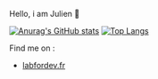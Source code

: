 Hello, i am Julien 👋

[![Anurag's GitHub stats](https://github-readme-stats.vercel.app/api?username=julien-lmnr&count_private=true&include_all_commits=true)](https://github.com/anuraghazra/github-readme-stats)
[![Top Langs](https://github-readme-stats.vercel.app/api/top-langs/?username=julien-lmnr&layout=compact)](https://github.com/anuraghazra/github-readme-stats)

Find me on :
 
- [labfordev.fr](https://labfordev.fr)
